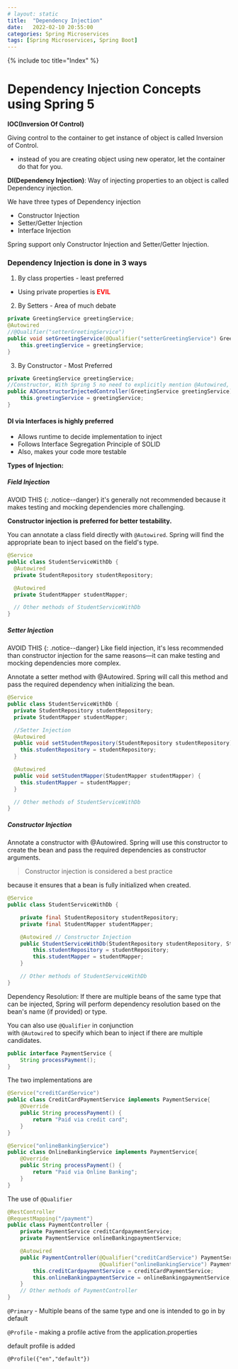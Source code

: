 ```yaml
---
# layout: static
title:  "Dependency Injection"
date:   2022-02-10 20:55:00
categories: Spring Microservices
tags: [Spring Microservices, Spring Boot]
---
```

{% include toc title="Index" %}

# Dependency Injection Concepts using Spring 5

**IOC(Inversion Of Control)**

Giving control to the container to get instance of object is called Inversion of Control. 
* instead of you are creating object using new operator, let the container do that for you.

**DI(Dependency Injection)**:  Way of injecting properties to an object is called Dependency injection.

We have three types of Dependency injection
* Constructor Injection
* Setter/Getter Injection
* Interface Injection

Spring support only Constructor Injection and Setter/Getter Injection.

### Dependency Injection is done in 3 ways

1. By class properties - least preferred 
  * Using private properties is <span style="color:red">**EVIL**</span>
2. By Setters - Area of much debate
	
```java
private GreetingService greetingService;
@Autowired
//@Qualifier("setterGreetingService")
public void setGreetingService(@Qualifier("setterGreetingService") GreetingService greetingService) {
    this.greetingService = greetingService;
}
```

3. By Constructor - Most Preferred
```java
private GreetingService greetingService;
//Constructor, With Spring 5 no need to explicitly mention @Autowired, but its a good practice
public A3ConstructorInjectedController(GreetingService greetingService) {
    this.greetingService = greetingService;
}
```


#### DI via Interfaces is highly preferred
* Allows runtime to decide implementation to inject
* Follows Interface Segregation Principle of SOLID
* Also, makes your code more testable

**Types of Injection:**

##### Field Injection
AVOID THIS
{: .notice--danger}
it's generally not recommended because it makes testing and mocking dependencies more challenging.

**Constructor injection is preferred for better testability.**

You can annotate a class field directly with `@Autowired`. Spring will find the appropriate
bean to inject based on the field's type.

```java
@Service
public class StudentServiceWithDb {
  @Autowired
  private StudentRepository studentRepository;

  @Autowired
  private StudentMapper studentMapper;

  // Other methods of StudentServiceWithDb
}
```

##### Setter Injection
AVOID THIS
{: .notice--danger}
Like field injection, it's less recommended than constructor injection for the same reasons—it can make testing and mocking dependencies more complex.

Annotate a setter method with @Autowired. Spring will call this method and pass the required dependency when
initializing the bean.

```java
@Service
public class StudentServiceWithDb {
  private StudentRepository studentRepository;
  private StudentMapper studentMapper;

  //Setter Injection
  @Autowired
  public void setStudentRepository(StudentRepository studentRepository) {
    this.studentRepository = studentRepository;
  }

  @Autowired
  public void setStudentMapper(StudentMapper studentMapper) {
    this.studentMapper = studentMapper;
  }

  // Other methods of StudentServiceWithDb
}
```
##### Constructor Injection

Annotate a constructor with @Autowired. Spring will use this constructor to create
the bean and pass the required dependencies as constructor arguments.

> Constructor injection is considered a best practice

because it ensures that a bean is fully initialized when created.

```java
@Service
public class StudentServiceWithDb {

    private final StudentRepository studentRepository;
    private final StudentMapper studentMapper;

    @Autowired // Constructor Injection
    public StudentServiceWithDb(StudentRepository studentRepository, StudentMapper studentMapper) {
        this.studentRepository = studentRepository;
        this.studentMapper = studentMapper;
    }

    // Other methods of StudentServiceWithDb
}
```
Dependency Resolution: If there are multiple beans of the same type that can be injected, Spring will perform
dependency resolution based on the bean's name (if provided) or type.

You can also use `@Qualifier` in conjunction  
with `@Autowired` to specify which bean to inject if there are multiple candidates.

```java
public interface PaymentService {
    String processPayment();
}
```

The two implementations are

```java
@Service("creditCardService")
public class CreditCardPaymentService implements PaymentService{
    @Override
    public String processPayment() {
        return "Paid via credit card";
    }
}
```
```java
@Service("onlineBankingService")
public class OnlineBankingService implements PaymentService{
    @Override
    public String processPayment() {
        return "Paid via Online Banking";
    }
}
```
The use of `@Qualifier`

```java
@RestController
@RequestMapping("/payment")
public class PaymentController {
    private PaymentService creditCardpaymentService;
    private PaymentService onlineBankingpaymentService;

    @Autowired
    public PaymentController(@Qualifier("creditCardService") PaymentService creditCardPaymentService,
                             @Qualifier("onlineBankingService") PaymentService onlineBankingpaymentService) {
        this.creditCardpaymentService = creditCardPaymentService;
        this.onlineBankingpaymentService = onlineBankingpaymentService;
    }
    // Other methods of PaymentController
}
```

`@Primary` - Multiple beans of the same type and one is intended to go in by default 
           
`@Profile` - making a profile active from the application.properties

default profile is added 

`@Profile({"en","default"})`
